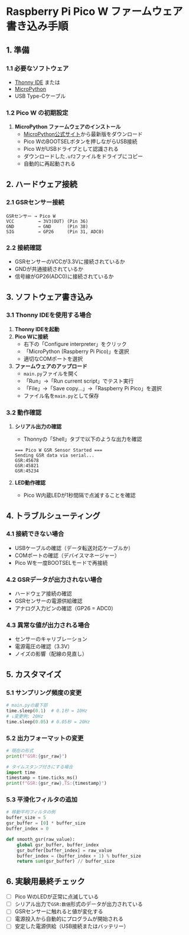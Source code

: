 # Raspberry Pi Pico W ファームウェア書き込み手順

## 1. 準備

### 1.1 必要なソフトウェア
- [Thonny IDE](https://thonny.org/) または
- [MicroPython](https://micropython.org/)
- USB Type-Cケーブル

### 1.2 Pico W の初期設定

1. **MicroPython ファームウェアのインストール**
   - [MicroPython公式サイト](https://micropython.org/download/rp2-pico-w/)から最新版をダウンロード
   - Pico WのBOOTSELボタンを押しながらUSB接続
   - Pico WがUSBドライブとして認識される
   - ダウンロードした`.uf2`ファイルをドライブにコピー
   - 自動的に再起動される

## 2. ハードウェア接続

### 2.1 GSRセンサー接続
```
GSRセンサー → Pico W
VCC         → 3V3(OUT) (Pin 36)
GND         → GND      (Pin 38) 
SIG         → GP26     (Pin 31, ADC0)
```

### 2.2 接続確認
- GSRセンサーのVCCが3.3Vに接続されているか
- GNDが共通接続されているか  
- 信号線がGP26(ADC0)に接続されているか

## 3. ソフトウェア書き込み

### 3.1 Thonny IDEを使用する場合

1. **Thonny IDEを起動**
2. **Pico Wに接続**
   - 右下の「Configure interpreter」をクリック
   - 「MicroPython (Raspberry Pi Pico)」を選択
   - 適切なCOMポートを選択
3. **ファームウェアのアップロード**
   - `main.py`ファイルを開く
   - 「Run」→「Run current script」でテスト実行
   - 「File」→「Save copy...」→「Raspberry Pi Pico」を選択
   - ファイル名を`main.py`として保存

### 3.2 動作確認

1. **シリアル出力の確認**
   - Thonnyの「Shell」タブで以下のような出力を確認
   ```
   === Pico W GSR Sensor Started ===
   Sending GSR data via serial...
   GSR:45678
   GSR:45821
   GSR:45234
   ```

2. **LED動作確認**
   - Pico W内蔵LEDが1秒間隔で点滅することを確認

## 4. トラブルシューティング

### 4.1 接続できない場合
- USBケーブルの確認（データ転送対応ケーブルか）
- COMポートの確認（デバイスマネージャー）
- Pico Wを一度BOOTSELモードで再接続

### 4.2 GSRデータが出力されない場合
- ハードウェア接続の確認
- GSRセンサーの電源供給確認
- アナログ入力ピンの確認（GP26 = ADC0）

### 4.3 異常な値が出力される場合
- センサーのキャリブレーション
- 電源電圧の確認（3.3V）
- ノイズの影響（配線の見直し）

## 5. カスタマイズ

### 5.1 サンプリング頻度の変更
```python
# main.pyの最下部
time.sleep(0.1)  # 0.1秒 = 10Hz
# ↓変更例: 20Hz
time.sleep(0.05) # 0.05秒 = 20Hz
```

### 5.2 出力フォーマットの変更
```python
# 現在の形式
print(f"GSR:{gsr_raw}")

# タイムスタンプ付きにする場合
import time
timestamp = time.ticks_ms()
print(f"GSR:{gsr_raw},TS:{timestamp}")
```

### 5.3 平滑化フィルタの追加
```python
# 移動平均フィルタの例
buffer_size = 5
gsr_buffer = [0] * buffer_size
buffer_index = 0

def smooth_gsr(raw_value):
    global gsr_buffer, buffer_index
    gsr_buffer[buffer_index] = raw_value
    buffer_index = (buffer_index + 1) % buffer_size
    return sum(gsr_buffer) // buffer_size
```

## 6. 実験用最終チェック

- [ ] Pico WのLEDが正常に点滅している
- [ ] シリアル出力で`GSR:数値`形式のデータが出力されている
- [ ] GSRセンサーに触れると値が変化する
- [ ] 電源投入から自動的にプログラムが開始される
- [ ] 安定した電源供給（USB接続またはバッテリー）